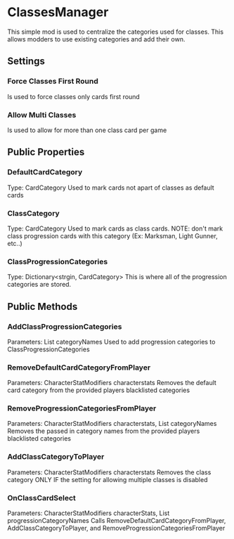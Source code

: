 # ClassesManager

This simple mod is used to centralize the categories used for classes. This allows modders to use existing categories and add their own.

## Settings

### Force Classes First Round

Is used to force classes only cards first round

### Allow Multi Classes

Is used to allow for more than one class card per game

## Public Properties

### DefaultCardCategory

Type: CardCategory
Used to mark cards not apart of classes as default cards

### ClassCategory

Type: CardCategory
Used to mark cards as class cards. NOTE: don't mark class progression cards with this category (Ex: Marksman, Light Gunner, etc..)

### ClassProgressionCategories

Type: Dictionary<strgin, CardCategory>
This is where all of the progression categories are stored.

## Public Methods

### AddClassProgressionCategories

Parameters: List<string> categoryNames
Used to add progression categories to ClassProgressionCategories

### RemoveDefaultCardCategoryFromPlayer

Parameters: CharacterStatModifiers characterstats
Removes the default card category from the provided players blacklisted categories

### RemoveProgressionCategoriesFromPlayer

Parameters: CharacterStatModifiers characterstats, List<string> categoryNames
Removes the passed in category names from the provided players blacklisted categories

### AddClassCategoryToPlayer

Parameters: CharacterStatModifiers characterstats
Removes the class category ONLY IF the setting for allowing multiple classes is disabled

### OnClassCardSelect

Parameters: CharacterStatModifiers characterStats, List<string> progressionCategoryNames
Calls RemoveDefaultCardCategoryFromPlayer, AddClassCategoryToPlayer, and RemoveProgressionCategoriesFromPlayer
